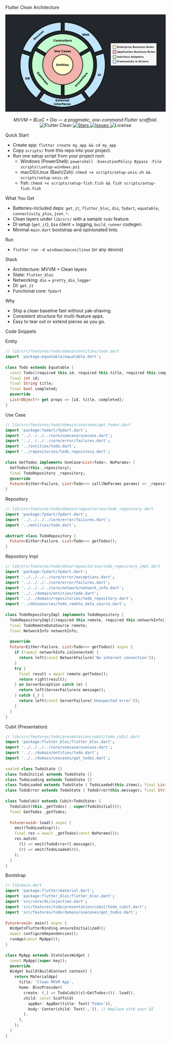 Flutter Clean Architecture

<img alt ="Clean Archtiecture Visual" src="https://github.com/Amir-beigi-84/flutter-clean-architecture/blob/main/docs/images/architecure.png"> 
<p align="center">
  <em>MVVM + BLoC + Dio — a pragmatic, one-command Flutter scaffold.</em>
  <br/>
  <img alt="Flutter Clean" src="https://img.shields.io/badge/Flutter-Clean%20Architecture-02569B?logo=flutter&logoColor=white&style=for-the-badge">
  <a href="https://github.com/Amir-beigi-84/flutter-clean-architecture/stargazers">
    <img alt="Stars" src="https://img.shields.io/github/stars/Amir-beigi-84/flutter-clean-architecture?style=for-the-badge&color=FFC83D">
  </a>
  <a href="https://github.com/Amir-beigi-84/flutter-clean-architecture/issues">
    <img alt="Issues" src="https://img.shields.io/github/issues/Amir-beigi-84/flutter-clean-architecture?style=for-the-badge&color=FF5A5F">
  </a>
  <img alt="License" src="https://img.shields.io/github/license/Amir-beigi-84/flutter-clean-architecture?style=for-the-badge&color=4CAF50">
</p>

Quick Start

- Create app: `flutter create my_app && cd my_app`
- Copy `scripts/` from this repo into your project.
- Run one setup script from your project root:
  - Windows (PowerShell): `powershell -ExecutionPolicy Bypass -File scripts\\setup-windows.ps1`
  - macOS/Linux (Bash/Zsh): `chmod +x scripts/setup-unix.sh && scripts/setup-unix.sh`
  - fish: `chmod +x scripts/setup-fish.fish && fish scripts/setup-fish.fish`

What You Get

- Batteries-included deps: `get_it`, `flutter_bloc`, `dio`, `fpdart`, `equatable`, `connectivity_plus`, `json_*`.
- Clean layers under `lib/src/` with a sample `todo` feature.
- DI setup (`get_it`), `Dio` client + logging, `build_runner` codegen.
- Minimal `main.dart` bootstrap and opinionated lints.

Run

- `flutter run -d windows|macos|linux` (or any device)

Stack

- Architecture: MVVM + Clean layers
- State: `flutter_bloc`
- Networking: `dio` + `pretty_dio_logger`
- DI: `get_it`
- Functional core: `fpdart`

Why

- Ship a clean baseline fast without yak-shaving.
- Consistent structure for multi-feature apps.
- Easy to tear out or extend pieces as you go.

Code Snippets

Entity

```dart
// lib/src/features/todo/domain/entities/todo.dart
import 'package:equatable/equatable.dart';

class Todo extends Equatable {
  const Todo({required this.id, required this.title, required this.completed});
  final int id;
  final String title;
  final bool completed;
  @override
  List<Object?> get props => [id, title, completed];
}
```

Use Case

```dart
// lib/src/features/todo/domain/usecases/get_todos.dart
import 'package:fpdart/fpdart.dart';
import '../../../../core/usecase/usecase.dart';
import '../../../../core/error/failures.dart';
import '../entities/todo.dart';
import '../repositories/todo_repository.dart';

class GetTodos implements UseCase<List<Todo>, NoParams> {
  GetTodos(this._repository);
  final TodoRepository _repository;
  @override
  Future<Either<Failure, List<Todo>>> call(NoParams params) => _repository.getTodos();
}
```

Repository

```dart
// lib/src/features/todo/domain/repositories/todo_repository.dart
import 'package:fpdart/fpdart.dart';
import '../../../../core/error/failures.dart';
import '../entities/todo.dart';

abstract class TodoRepository {
  Future<Either<Failure, List<Todo>>> getTodos();
}
```

Repository Impl

```dart
// lib/src/features/todo/data/repositories/todo_repository_impl.dart
import 'package:fpdart/fpdart.dart';
import '../../../../core/error/exceptions.dart';
import '../../../../core/error/failures.dart';
import '../../../../core/network/network_info.dart';
import '../../domain/entities/todo.dart';
import '../../domain/repositories/todo_repository.dart';
import '../datasources/todo_remote_data_source.dart';

class TodoRepositoryImpl implements TodoRepository {
  TodoRepositoryImpl({required this.remote, required this.networkInfo});
  final TodoRemoteDataSource remote;
  final NetworkInfo networkInfo;

  @override
  Future<Either<Failure, List<Todo>>> getTodos() async {
    if (!await networkInfo.isConnected) {
      return left(const NetworkFailure('No internet connection'));
    }
    try {
      final result = await remote.getTodos();
      return right(result);
    } on ServerException catch (e) {
      return left(ServerFailure(e.message));
    } catch (_) {
      return left(const ServerFailure('Unexpected error'));
    }
  }
}
```

Cubit (Presentation)

```dart
// lib/src/features/todo/presentation/cubit/todo_cubit.dart
import 'package:flutter_bloc/flutter_bloc.dart';
import '../../../../core/usecase/usecase.dart';
import '../../domain/entities/todo.dart';
import '../../domain/usecases/get_todos.dart';

sealed class TodoState {}
class TodoInitial extends TodoState {}
class TodoLoading extends TodoState {}
class TodoLoaded extends TodoState { TodoLoaded(this.items); final List<Todo> items; }
class TodoError extends TodoState { TodoError(this.message); final String message; }

class TodoCubit extends Cubit<TodoState> {
  TodoCubit(this._getTodos) : super(TodoInitial());
  final GetTodos _getTodos;

  Future<void> load() async {
    emit(TodoLoading());
    final res = await _getTodos(const NoParams());
    res.match(
      (l) => emit(TodoError(l.message)),
      (r) => emit(TodoLoaded(r)),
    );
  }
}
```

Bootstrap

```dart
// lib/main.dart
import 'package:flutter/material.dart';
import 'package:flutter_bloc/flutter_bloc.dart';
import 'src/core/di/injection.dart';
import 'src/features/todo/presentation/cubit/todo_cubit.dart';
import 'src/features/todo/domain/usecases/get_todos.dart';

Future<void> main() async {
  WidgetsFlutterBinding.ensureInitialized();
  await configureDependencies();
  runApp(const MyApp());
}

class MyApp extends StatelessWidget {
  const MyApp({super.key});
  @override
  Widget build(BuildContext context) {
    return MaterialApp(
      title: 'Clean MVVM App',
      home: BlocProvider(
        create: (_) => TodoCubit(sl<GetTodos>())..load(),
        child: const Scaffold(
          appBar: AppBar(title: Text('Todos')),
          body: Center(child: Text('…')), // Replace with your UI
        ),
      ),
    );
  }
}
```
